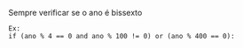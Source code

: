 Sempre verificar se o ano é bissexto 

    Ex:
    if (ano % 4 == 0 and ano % 100 != 0) or (ano % 400 == 0):